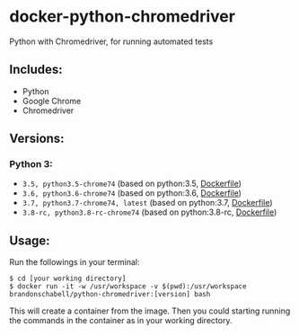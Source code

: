 # docker-python-chromedriver

Python with Chromedriver, for running automated tests

## Includes:

 - Python
 - Google Chrome
 - Chromedriver

## Versions:

### Python 3:

 - `3.5, python3.5-chrome74` (based on python:3.5, [Dockerfile](https://github.com/brandonschabell/docker-python-chromedriver/blob/master/Dockerfile))
 - `3.6, python3.6-chrome74` (based on python:3.6, [Dockerfile](https://github.com/brandonschabell/docker-python-chromedriver/blob/master/Dockerfile))
 - `3.7, python3.7-chrome74, latest` (based on python:3.7, [Dockerfile](https://github.com/brandonschabell/docker-python-chromedriver/blob/master/Dockerfile))
 - `3.8-rc, python3.8-rc-chrome74` (based on python:3.8-rc, [Dockerfile](https://github.com/brandonschabell/docker-python-chromedriver/blob/master/Dockerfile))


## Usage:

Run the followings in your terminal:

```
$ cd [your working directory]
$ docker run -it -w /usr/workspace -v $(pwd):/usr/workspace brandonschabell/python-chromedriver:[version] bash
```

This will create a container from the image. Then you could starting running the commands in the container as in your working directory.

